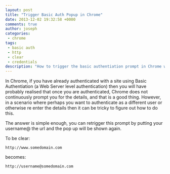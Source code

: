 ```yaml
---
layout: post
title: "Trigger Basic Auth Popup in Chrome"
date: 2013-12-02 19:32:58 +0000
comments: true
author: joseph
categories: 
 - chrome
tags: 
 - basic auth
 - http
 - clear
 - credentials
description: "How to trigger the basic authentiation prompt in Chrome when already authenticated" 
---
```


In Chrome, if you have already authenticated with a site using Basic Authentiation (a Web Server level authentication) then you will have probably realised that once you are authenticated, Chrome does not continuously prompt you for the details, and that is a good thing.
However, in a scenario where perhaps you want to authenticate as a different user or otherwise re enter the details then it can be tricky to figure out how to do this.

The answer is simple enough, you can retrigger this prompt by putting your username@ the url and the pop up will be shown again.

To be clear:

```
http://www.somedomain.com
```

becomes:

```
http://username@somedomain.com
```
